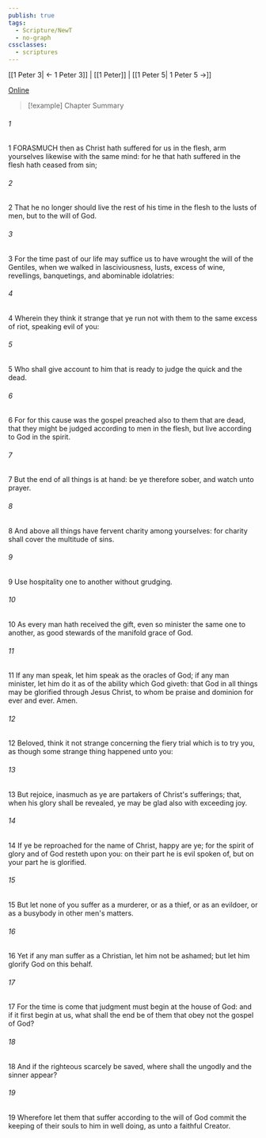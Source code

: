 ```yaml
---
publish: true
tags:
  - Scripture/NewT
  - no-graph
cssclasses:
  - scriptures
---
```

[[1 Peter 3| ← 1 Peter 3]] | [[1 Peter]] | [[1 Peter 5| 1 Peter 5 →]]

[Online](https://churchofjesuschrist.org/study/scriptures/nt/1-pet/4?lang=eng)

>[!example] Chapter Summary
>
###### 1
1 FORASMUCH then as Christ hath suffered for us in the flesh, arm yourselves likewise with the same mind: for he that hath suffered in the flesh hath ceased from sin;
###### 2
2 That he no longer should live the rest of his time in the flesh to the lusts of men, but to the will of God.
###### 3
3 For the time past of our life may suffice us to have wrought the will of the Gentiles, when we walked in lasciviousness, lusts, excess of wine, revellings, banquetings, and abominable idolatries:
###### 4
4 Wherein they think it strange that ye run not with them to the same excess of riot, speaking evil of you:
###### 5
5 Who shall give account to him that is ready to judge the quick and the dead.
###### 6
6 For for this cause was the gospel preached also to them that are dead, that they might be judged according to men in the flesh, but live according to God in the spirit.
###### 7
7 But the end of all things is at hand: be ye therefore sober, and watch unto prayer.
###### 8
8 And above all things have fervent charity among yourselves: for charity shall cover the multitude of sins.
###### 9
9 Use hospitality one to another without grudging.
###### 10
10 As every man hath received the gift, even so minister the same one to another, as good stewards of the manifold grace of God.
###### 11
11 If any man speak, let him speak as the oracles of God; if any man minister, let him do it as of the ability which God giveth: that God in all things may be glorified through Jesus Christ, to whom be praise and dominion for ever and ever. Amen.
###### 12
12 Beloved, think it not strange concerning the fiery trial which is to try you, as though some strange thing happened unto you:
###### 13
13 But rejoice, inasmuch as ye are partakers of Christ's sufferings; that, when his glory shall be revealed, ye may be glad also with exceeding joy.
###### 14
14 If ye be reproached for the name of Christ, happy are ye; for the spirit of glory and of God resteth upon you: on their part he is evil spoken of, but on your part he is glorified.
###### 15
15 But let none of you suffer as a murderer, or as a thief, or as an evildoer, or as a busybody in other men's matters.
###### 16
16 Yet if any man suffer as a Christian, let him not be ashamed; but let him glorify God on this behalf.
###### 17
17 For the time is come that judgment must begin at the house of God: and if it first begin at us, what shall the end be of them that obey not the gospel of God?
###### 18
18 And if the righteous scarcely be saved, where shall the ungodly and the sinner appear?
###### 19
19 Wherefore let them that suffer according to the will of God commit the keeping of their souls to him in well doing, as unto a faithful Creator.



